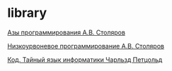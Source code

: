 # library

[Азы программирования А.В. Столяров](http://www.stolyarov.info/books/pdf/progintro_vol1.pdf)

[Низкоурвоневое программирование А.В. Столяров](http://www.stolyarov.info/books/pdf/progintro_vol2.pdf)

[Код. Тайный язык информатики Чарльзд Петцольд](http://1553.ru/lessons/uploaded/CODE_-_Charlz_Pettsold.pdf)

